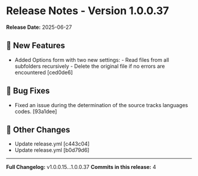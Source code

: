 ﻿# Release Notes - Version 1.0.0.37

**Release Date:** 2025-06-27

## 🚀 New Features
- Added Options form with two new settings:  - Read files from all subfolders recursively  - Delete the original file if no errors are encountered [ced0de6]

## 🐛 Bug Fixes
- Fixed an issue during the determination of the source tracks languages codes. [93a1dee]

## 🔧 Other Changes
- Update release.yml [c443c04]
- Update release.yml [b0d79d6]

---
**Full Changelog:** v1.0.0.15...1.0.0.37
**Commits in this release:** 4
